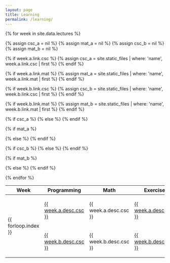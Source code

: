```yaml
---
layout: page
title: Learning
permalink: /learning/
---
```

<table>
<thead>
<tr>
  <th>Week</th>
  <th>Programming</th>
  <th>Math</th>
  <th>Exercise</th>
</tr>
</thead>
{% for week in site.data.lectures %}

<!-- Set the variables to nil here to erase previous iteration -->
{% assign csc_a = nil %}
{% assign mat_a = nil %}
{% assign csc_b = nil %}
{% assign mat_b = nil %}

<!-- Get the file with the corresponding name from lectures.yml -->
{% if week.a.link.csc %}
  {% assign csc_a = site.static_files | where: 'name', week.a.link.csc | first %} 
{% endif %}

{% if week.a.link.mat %}
  {% assign mat_a = site.static_files | where: 'name', week.a.link.mat | first %} 
{% endif %}

{% if week.b.link.csc %}
  {% assign csc_b = site.static_files | where: 'name', week.b.link.csc | first %}
{% endif %}

{% if week.b.link.mat %}
  {% assign mat_b = site.static_files | where: 'name', week.b.link.mat | first %} 
{% endif %}

<tr>
  <td rowspan="2" class="lecture-week">{{ forloop.index }}</td>
  <!-- Render with link if exists, otherwise regular text  -->
  {% if csc_a %}
    <td><a href="{{ csc_a.path }}">{{ week.a.desc.csc }}</a></td>
  {% else %} 
    <td>{{ week.a.desc.csc }}</td>
  {% endif %}

  {% if mat_a %}
    <td><a href="{{ mat_a.path }}">{{ week.a.desc.mat }}</a></td>
  {% else %} 
    <td>{{ week.a.desc.mat }}</td>
  {% endif %}
  <td rowspan="2" class="lecture-exercise">
    <ul>
      {% for ex in week.ex %}
      <li>{{ ex }}</li>
      {% endfor %}
    </ul>
  </td>
</tr>
<tr>
  {% if csc_b %}
    <td><a href="{{ csc_b.path }}">{{ week.b.desc.csc }}</a></td>
  {% else %} 
    <td>{{ week.b.desc.csc }}</td>
  {% endif %}

  {% if mat_b %}
    <td><a href="{{ mat_b.path }}">{{ week.b.desc.mat }}</a></td>
  {% else %} 
    <td>{{ week.b.desc.mat }}</td>
  {% endif %}
</tr>
{% endfor %}
</table>